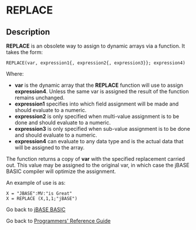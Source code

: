 # REPLACE

<PageHeader />

## Description

**REPLACE** is an obsolete way to assign to dynamic arrays via a function. It takes the form:

```
REPLACE(var, expression1{, expression2{, expression3}}; expression4)
```

Where:

- **var** is the dynamic array that the **REPLACE** function will use to assign **expression4**. Unless the same var is assigned the result of the function remains unchanged.
- **expression1** specifies into which field assignment will be made and should evaluate to a numeric.
- **expression2** is only specified when multi-value assignment is to be done and should evaluate to a numeric.
- **expression3** is only specified when sub-value assignment is to be done and should evaluate to a numeric.
- **expression4** can evaluate to any data type and is the actual data that will be assigned to the array.

The function returns a copy of **var** with the specified replacement carried out. This value may be assigned to the original var, in which case the jBASE BASIC compiler will optimize the assignment.

An example of use is as:

```
X = "JBASE":MV:"is Great"
X = REPLACE (X,1,1;"jBASE")
```

Go back to [jBASE BASIC](./../jbase-basic-programmers-reference-guide)

Go back to [Programmers' Reference Guide](./../../reference-guides/jbc/README.md)

  
<PageFooter />

